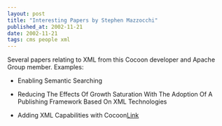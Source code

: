 ```yaml
---
layout: post
title: "Interesting Papers by Stephen Mazzocchi"
published_at: 2002-11-21
date: 2002-11-21
tags: cms people xml
---
```


Several papers relating to XML from this Cocoon developer and Apache Group member. Examples:  

- Enabling Semantic Searching  

- Reducing The Effects Of Growth Saturation With The Adoption Of A Publishing Framework Based On XML Technologies  

- Adding XML Capabilities with Cocoon[Link](http://www.apache.org/~stefano/papers/)  